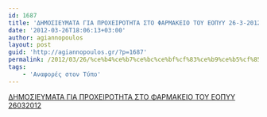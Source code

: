 ```yaml
---
id: 1687
title: 'ΔΗΜΟΣΙΕΥΜΑΤΑ ΓΙΑ ΠΡΟΧΕΙΡΟΤΗΤΑ ΣΤΟ ΦΑΡΜΑΚΕΙΟ ΤΟΥ ΕΟΠΥΥ 26-3-2012'
date: '2012-03-26T18:06:13+03:00'
author: agiannopoulos
layout: post
guid: 'http://agiannopoulos.gr/?p=1687'
permalink: /2012/03/26/%ce%b4%ce%b7%ce%bc%ce%bf%cf%83%ce%b9%ce%b5%cf%85%ce%bc%ce%b1%cf%84%ce%b1-%ce%b3%ce%b9%ce%b1-%cf%80%cf%81%ce%bf%cf%87%ce%b5%ce%b9%cf%81%ce%bf%cf%84%ce%b7%cf%84%ce%b1-%cf%83%cf%84%ce%bf-%cf%86%ce%b1/
tags:
    - 'Αναφορές στον Τύπο'
---
```


[ΔΗΜΟΣΙΕΥΜΑΤΑ ΓΙΑ ΠΡΟΧΕΙΡΟΤΗΤΑ ΣΤΟ ΦΑΡΜΑΚΕΙΟ ΤΟΥ ΕΟΠΥΥ 26032012](/wp-content/uploads/2012/04/ceb4ceb7cebccebfcf83ceb9ceb5cf85cebcceb1cf84ceb1-ceb3ceb9ceb1-cf80cf81cebfcf87ceb5ceb9cf81cebfcf84ceb7cf84ceb1-cf83cf84cebf-cf86ceb1.docx)